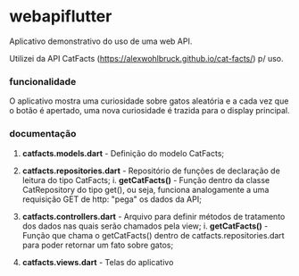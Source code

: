 # webapiflutter
Aplicativo demonstrativo do uso de uma web API.

Utilizei da API CatFacts (https://alexwohlbruck.github.io/cat-facts/) p/ uso.

### funcionalidade ###
O aplicativo mostra uma curiosidade sobre gatos aleatória e a cada vez que o botão é apertado, uma nova curiosidade é trazida para o display principal.

### documentação ###
1. **catfacts.models.dart** - Definição do modelo CatFacts;

2. **catfacts.repositories.dart** - Repositório de funções de declaração de leitura do tipo CatFacts;
  i. **getCatFacts()** - Função dentro da classe CatRepository do tipo get(), ou seja, funciona analogamente a uma requisição GET de http: "pega" os dados da API;
  
3. **catfacts.controllers.dart** - Arquivo para definir métodos de tratamento dos dados nas quais serão chamados pela view;
  i. **getCatFacts()** - Função que chama o getCatFacts() dentro de catfacts.repositories.dart para poder retornar um fato sobre gatos;
  
4. **catfacts.views.dart** - Telas do aplicativo
